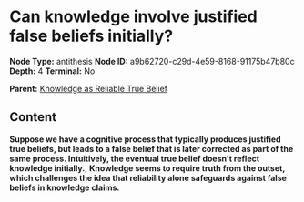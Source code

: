 # Can knowledge involve justified false beliefs initially?

**Node Type:** antithesis
**Node ID:** a9b62720-c29d-4e59-8168-91175b47b80c
**Depth:** 4
**Terminal:** No

**Parent:** [Knowledge as Reliable True Belief](knowledge-as-reliable-true-belief-synthesis-6225a5a8-c646-4c0d-ac58-7d6eb5f62963.md)

## Content

**Suppose we have a cognitive process that typically produces justified true beliefs, but leads to a false belief that is later corrected as part of the same process. Intuitively, the eventual true belief doesn't reflect knowledge initially.**, **Knowledge seems to require truth from the outset, which challenges the idea that reliability alone safeguards against false beliefs in knowledge claims.**
